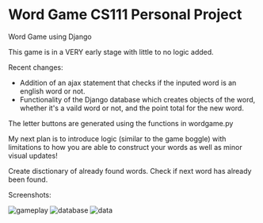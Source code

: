 # Word Game CS111 Personal Project
Word Game using Django

This game is in a VERY early stage with little to no logic added.

Recent changes:

- Addition of an ajax statement that checks if the inputed word is an english word or not.
- Functionality of the Django database which creates objects of the word, whether it's a vaild word or not, and the point total for the new word.

The letter buttons are generated using the functions in wordgame.py

My next plan is to introduce logic (similar to the game boggle) with limitations to how you are able to construct your words as well as minor visual updates!

Create disctionary of already found words. Check if next word has already been found.

Screenshots:

![gameplay](https://i.imgur.com/QwNQ9K9.png)
![database](https://i.imgur.com/W8PHcjV.png)
![data](https://i.imgur.com/Qe5dmaJ.png)
